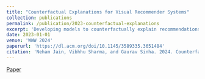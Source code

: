 ```yaml
---
title: "Counterfactual Explanations for Visual Recommender Systems"
collection: publications
permalink: /publication/2023-counterfactual-explanations
excerpt: 'Developing models to counterfactually explain recommendations from multimodal recommender systems.'
date: 2023-01-01
venue: 'WWW 2024'
paperurl: 'https://dl.acm.org/doi/10.1145/3589335.3651484'
citation: 'Neham Jain, Vibhhu Sharma, and Gaurav Sinha. 2024. Counterfactual Explanations for Visual Recommender Systems. In Companion Proceedings of the ACM Web Conference 2024 (WWW '24).'
---
```


[Paper](https://dl.acm.org/doi/10.1145/3589335.3651484)
